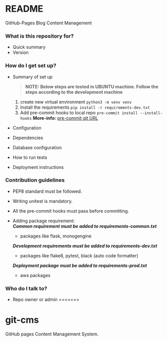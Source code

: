 # README #

GitHub-Pages Blog Content Management

### What is this repository for? ###

* Quick summary
* Version

### How do I get set up? ###

* Summary of set up
  > **NOTE: Below steps are tested in UBUNTU machine. Follow the
  steps according to the development machine**

    1. create new virtual environment
       ```python3 -m venv venv```
    2. Install the requirements
       ```pip install -r requirements-dev.txt```
    3. Add pre-commit hooks to local repo
       ```pre-commit install --install-hooks```
       **More-info:** [pre-commit git URL](https://github.com/pre-commit/pre-commit-hooks)
* Configuration
* Dependencies
* Database configuration
* How to run tests
* Deployment instructions

### Contribution guidelines ###

* PEP8 standard must be followed.
* Writing unitest is mandatory.
* All the pre-commit hooks must pass before committing.
* Adding package requirement:  
  ***Common requirement must be added to requirements-common.txt***
    * packages like flask, monogengine       
  
  ***Development requirements must be added to requirements-dev.txt***   
    * packages like flake8, pytest, black (auto code formatter)   
  
  ***Deployment package must be added to requirements-prod.txt***   
    * aws packages

### Who do I talk to? ###

* Repo owner or admin
=======
# git-cms
GitHub pages Content Management System.
